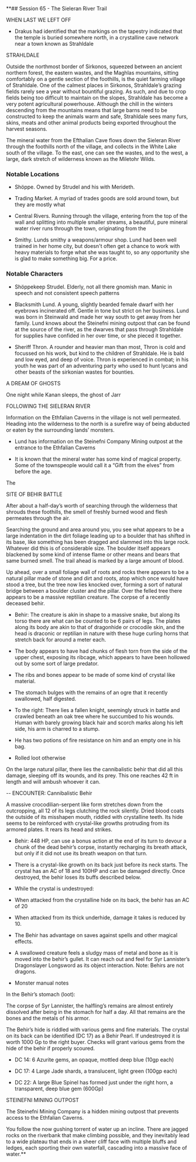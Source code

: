 **## Session 65 - The Sieleran River Trail

WHEN LAST WE LEFT OFF

- Drakus had identified that the markings on the tapestry indicated that the temple is buried somewhere north, in a crystalline cave network near a town known as Strahldale

  

STRAHLDALE

Outside the northmost border of Sirkonos, squeezed between an ancient northern forest, the eastern wastes, and the Maghlas mountains, sitting comfortably on a gentle section of the foothills, is the quiet farming village of Strahldale. One of the calmest places in Sirkonos, Strahldale’s grazing fields rarely see a year without bountiful grazing. As such, and due to crop fields being too difficult to maintain on the slopes, Strahldale has become a very potent agricultural powerhouse. Although the chill in the winters descending from the mountains means that large barns need to be constructed to keep the animals warm and safe, Strahldale sees many furs, skins, meats and other animal products being exported throughout the harvest seasons.

  

The mineral water from the Efthalian Cave flows down the Sieleran River through the foothills north of the village, and collects in the White Lake south of the village. To the east, one can see the wastes, and to the west, a large, dark stretch of wilderness known as the Miletohr Wilds.

### Notable Locations

- Shöppe. Owned by Strudel and his with Merideth.
    
- Trading Market. A myriad of trades goods are sold around town, but they are mostly what 
    
- Central Rivers. Running through the village, entering from the top of the wall and splitting into multiple smaller streams, a beautiful, pure mineral water river runs through the town, originating from the 
    
- Smithy. Lunds smithy a weapons/armour shop. Lund had been well trained in her home city, but doesn't often get a chance to work with heavy materials to forge what she was taught to, so any opportunity she is glad to make something big. For a price.
    

### Notable Characters

- Shöppekeep Strudel. Elderly, not all there gnomish man. Manic in speech and not consistent speech patterns
    
- Blacksmith Lund. A young, slightly bearded female dwarf with her eyebrows incinerated off. Gentle in tone but strict on her business. Lund was born in Steinwald and made her way south to get away from her family. Lund knows about the Steinefni mining outpost that can be found at the source of the river, as the dwarves that pass through Strahldale for supplies have confided in her over time, or she pieced it together.
    
- Sheriff Thron. A rounder and heavier man than most, Thron is cold and focussed on his work, but kind to the children of Strahldale. He is bald and low eyed, and deep of voice. Thron is experienced in combat; in his youth he was part of an adventuring party who used to hunt lycans and other beasts of the sirkonian wastes for bounties.
    

  

A DREAM OF GHOSTS

One night while Kanan sleeps, the ghost of Jarr

FOLLOWING THE SIELERAN RIVER

Information on the Ethfalian Caverns in the village is not well permeated. Heading into the wilderness to the north is a surefire way of being abducted or eaten by the surrounding lands’ monsters. 

- Lund has information on the Steinefni Company Mining outpost at the entrance to the Ethfalian Caverns
    
- It is known that the mineral water has some kind of magical property. Some of the townspeople would call it a “Gift from the elves” from before the age.
    

The

SITE OF BEHIR BATTLE

After about a half-day’s worth of searching through the wilderness that shrouds these foothills, the smell of freshly burned wood and flesh permeates through the air. 

Searching the ground and area around you, you see what appears to be a large indentation in the dirt foliage leading up to a boulder that has shifted in its base, like something has been dragged and slammed into this large rock. Whatever did this is of considerable size. The boulder itself appears blackened by some kind of intense flame or other means and bears that same burned smell. The trail ahead is marked by a large amount of blood.

Up ahead, over a small foliage wall of roots and rocks there appears to be a natural pillar made of stone and dirt and roots, atop which once would have stood a tree, but the tree now lies knocked over, forming a sort of natural bridge between a boulder cluster and the pillar. Over the felled tree there appears to be a massive reptilian creature. The corpse of a recently deceased behir.

- Behir: The creature is akin in shape to a massive snake, but along its torso there are what can be counted to be 6 pairs of legs. The plates along its body are akin to that of dragonhide or crocodile skin, and the head is draconic or reptilian in nature with these huge curling horns that stretch back for around a meter each. 
    

- The body appears to have had chunks of flesh torn from the side of the upper chest, exposing its ribcage, which appears to have been hollowed out by some sort of large predator.
    
- The ribs and bones appear to be made of some kind of crystal like material.
    
- The stomach bulges with the remains of an ogre that it recently swallowed, half digested.
    

- To the right: There lies a fallen knight, seemingly struck in battle and crawled beneath an oak tree where he succumbed to his wounds. Human with barely growing black hair and scorch marks along his left side, his arm is charred to a stump. 
    

- He has two potions of fire resistance on him and an empty one in his bag.
    
- Rolled loot otherwise
    

On the large natural pillar, there lies the cannibalistic behir that did all this damage, sleeping off its wounds, and its prey. This one reaches 42 ft in length and will ambush whoever it can.

-- ENCOUNTER: Cannibalistic Behir

A massive crocodilian-serpent like form stretches down from the outcropping, all 12 of its legs clutching the rock silently. Dried blood coats the outside of its misshapen mouth, riddled with crystalline teeth. Its hide seems to be reinforced with crystal-like growths protruding from its armored plates. It rears its head and strikes.

- Behir: 448 HP, can use a bonus action at the end of its turn to devour a chunk of the dead behir’s corpse, instantly recharging its breath attack, but only if it did not use its breath weapon on that turn.
    
- There is a crystal-like growth on its back just before its neck starts. The crystal has an AC of 18 and 100HP and can be damaged directly. Once destroyed, the behir loses its buffs described below.
    
- While the crystal is undestroyed:
    

- When attacked from the crystalline hide on its back, the behir has an AC of 20
    
- When attacked from its thick underhide, damage it takes is reduced by 10.
    
- The Behir has advantage on saves against spells and other magical effects.
    

- A swallowed creature feels a sludgy mass of metal and bone as it is moved into the behir’s gullet. It can reach out and feel for Syr Lannister’s Dragonslayer Longsword as its object interaction. Note: Behirs are not dragons.
    
- Monster manual notes
    

  

In the Behir’s stomach (loot): 

The corpse of Syr Lannister, the halfling’s remains are almost entirely dissolved after being in the stomach for half a day. All that remains are the bones and the metals of his armor.

The Behir’s hide is riddled with various gems and fine materials. The crystal on its back can be identified (DC 17) as a Behir Pearl. If undestroyed it is worth 1000 Gp to the right buyer. Checks will grant various gems from the hide of the behir if properly scoured.

- DC 14: 6 Azurite gems, an opaque, mottled deep blue (10gp each)
    
- DC 17: 4 Large Jade shards, a translucent, light green (100gp each)
    
- DC 22: A large Blue Spinel has formed just under the right horn, a transparent, deep blue gem (600Gp)
    

  

STEINEFNI MINING OUTPOST

The Steinefni Mining Company is a hidden mining outpost that prevents access to the Ethfalian Caverns.

You follow the now gushing torrent of water up an incline. There are jagged rocks on the riverbank that make climbing possible, and they inevitably lead to a wide plateau that ends in a sheer cliff face with multiple bluffs and ledges, each sporting their own waterfall, cascading into a massive face of water.**